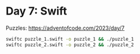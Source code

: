 # Day 7: Swift

Puzzles:  <https://adventofcode.com/2023/day/7>

```bash
swiftc puzzle_1.swift -o puzzle_1 && ./puzzle_1
swiftc puzzle_2.swift -o puzzle_2 && ./puzzle_2
```
